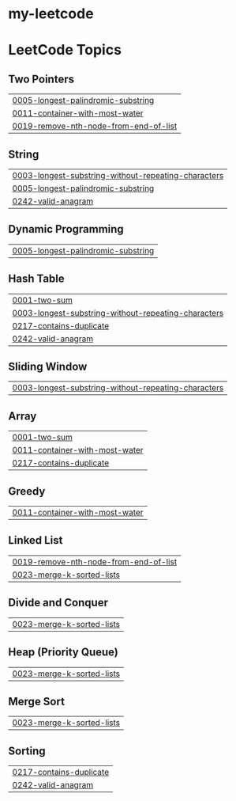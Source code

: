 # my-leetcode
<!---LeetCode Topics Start-->
# LeetCode Topics
## Two Pointers
|  |
| ------- |
| [0005-longest-palindromic-substring](https://github.com/mmuzza/my-leetcode/tree/master/0005-longest-palindromic-substring) |
| [0011-container-with-most-water](https://github.com/mmuzza/my-leetcode/tree/master/0011-container-with-most-water) |
| [0019-remove-nth-node-from-end-of-list](https://github.com/mmuzza/my-leetcode/tree/master/0019-remove-nth-node-from-end-of-list) |
## String
|  |
| ------- |
| [0003-longest-substring-without-repeating-characters](https://github.com/mmuzza/my-leetcode/tree/master/0003-longest-substring-without-repeating-characters) |
| [0005-longest-palindromic-substring](https://github.com/mmuzza/my-leetcode/tree/master/0005-longest-palindromic-substring) |
| [0242-valid-anagram](https://github.com/mmuzza/my-leetcode/tree/master/0242-valid-anagram) |
## Dynamic Programming
|  |
| ------- |
| [0005-longest-palindromic-substring](https://github.com/mmuzza/my-leetcode/tree/master/0005-longest-palindromic-substring) |
## Hash Table
|  |
| ------- |
| [0001-two-sum](https://github.com/mmuzza/my-leetcode/tree/master/0001-two-sum) |
| [0003-longest-substring-without-repeating-characters](https://github.com/mmuzza/my-leetcode/tree/master/0003-longest-substring-without-repeating-characters) |
| [0217-contains-duplicate](https://github.com/mmuzza/my-leetcode/tree/master/0217-contains-duplicate) |
| [0242-valid-anagram](https://github.com/mmuzza/my-leetcode/tree/master/0242-valid-anagram) |
## Sliding Window
|  |
| ------- |
| [0003-longest-substring-without-repeating-characters](https://github.com/mmuzza/my-leetcode/tree/master/0003-longest-substring-without-repeating-characters) |
## Array
|  |
| ------- |
| [0001-two-sum](https://github.com/mmuzza/my-leetcode/tree/master/0001-two-sum) |
| [0011-container-with-most-water](https://github.com/mmuzza/my-leetcode/tree/master/0011-container-with-most-water) |
| [0217-contains-duplicate](https://github.com/mmuzza/my-leetcode/tree/master/0217-contains-duplicate) |
## Greedy
|  |
| ------- |
| [0011-container-with-most-water](https://github.com/mmuzza/my-leetcode/tree/master/0011-container-with-most-water) |
## Linked List
|  |
| ------- |
| [0019-remove-nth-node-from-end-of-list](https://github.com/mmuzza/my-leetcode/tree/master/0019-remove-nth-node-from-end-of-list) |
| [0023-merge-k-sorted-lists](https://github.com/mmuzza/my-leetcode/tree/master/0023-merge-k-sorted-lists) |
## Divide and Conquer
|  |
| ------- |
| [0023-merge-k-sorted-lists](https://github.com/mmuzza/my-leetcode/tree/master/0023-merge-k-sorted-lists) |
## Heap (Priority Queue)
|  |
| ------- |
| [0023-merge-k-sorted-lists](https://github.com/mmuzza/my-leetcode/tree/master/0023-merge-k-sorted-lists) |
## Merge Sort
|  |
| ------- |
| [0023-merge-k-sorted-lists](https://github.com/mmuzza/my-leetcode/tree/master/0023-merge-k-sorted-lists) |
## Sorting
|  |
| ------- |
| [0217-contains-duplicate](https://github.com/mmuzza/my-leetcode/tree/master/0217-contains-duplicate) |
| [0242-valid-anagram](https://github.com/mmuzza/my-leetcode/tree/master/0242-valid-anagram) |
<!---LeetCode Topics End-->